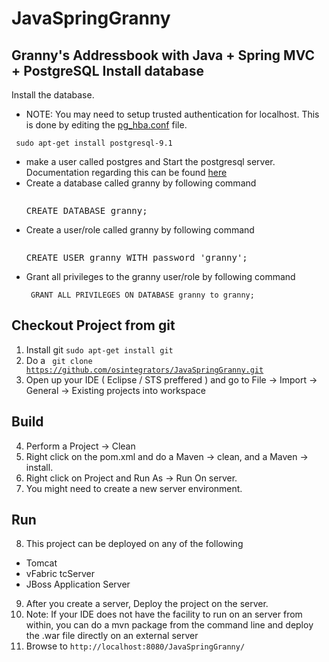 JavaSpringGranny
================

Granny's Addressbook with Java + Spring MVC + PostgreSQL
Install database
----------------
Install the database.
* NOTE: You may need to setup trusted authentication for localhost. This is done by editing the [pg_hba.conf](http://www.postgresql.org/docs/devel/static/auth-pg-hba-conf.html) file.
<pre><code> sudo apt-get install postgresql-9.1</code></pre>
* make a user called postgres and Start the postgresql server. Documentation regarding this can be found [here](http://www.postgresql.org/docs/9.1/static/server-start.html)
* Create a database called granny by following command <pre><code> </code>CREATE DATABASE granny;</pre>
* Create a user/role called granny by following command <pre><code> </code>CREATE USER granny WITH password 'granny';</pre>
* Grant all privileges to the granny user/role by following command <pre><code> GRANT ALL PRIVILEGES ON DATABASE granny to granny; </code></pre>

Checkout Project from git
-------------------------
1. Install git  <code>sudo apt-get install git</code>
2. Do a <code> git clone https://github.com/osintegrators/JavaSpringGranny.git </code>
2. Open up your IDE ( Eclipse / STS preffered ) and go to File -> Import -> General -> Existing projects into workspace

Build
-----
4. Perform a Project -> Clean
5. Right click on the pom.xml and do a Maven -> clean, and a Maven -> install.
6. Right click on Project and Run As -> Run On server.
7. You might need to create a new server environment.

Run
---
8. This project can be deployed on any of the following
* Tomcat
* vFabric tcServer
* JBoss Application Server
9. After you create a server, Deploy the project on the server. 
10. Note: If your IDE does not have the facility to run on an server from within, you can do a mvn package from the command line and deploy the .war file directly on an external server
11. Browse to <code>http://localhost:8080/JavaSpringGranny/</code>
